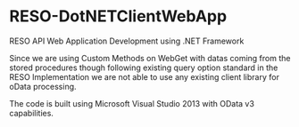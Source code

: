 RESO-DotNETClientWebApp
=======================

RESO API Web Application Development using .NET Framework

Since we are using Custom Methods on WebGet with datas coming 
from the stored procedures though following existing query option standard 
in the RESO Implementation we are not able to use any existing client library 
for oData  processing.

The code is built using Microsoft Visual Studio 2013
with OData v3 capabilities.
